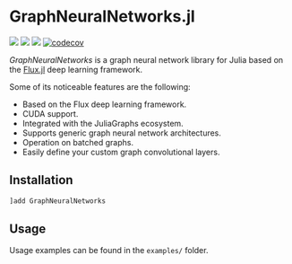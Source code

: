 # GraphNeuralNetworks.jl

[![](https://img.shields.io/badge/docs-stable-blue.svg)](https://CarloLucibello.github.io/GraphNeuralNetworks.jl/stable)
[![](https://img.shields.io/badge/docs-dev-blue.svg)](https://CarloLucibello.github.io/GraphNeuralNetworks.jl/dev)
![](https://github.com/CarloLucibello/GraphNeuralNetworks.jl/actions/workflows/ci.yml/badge.svg)
[![codecov](https://codecov.io/gh/CarloLucibello/GraphNeuralNetworks.jl/branch/master/graph/badge.svg)](https://codecov.io/gh/CarloLucibello/GraphNeuralNetworks.jl)

*GraphNeuralNetworks* is a graph neural network library for Julia based on the [Flux.jl](https://github.com/FluxML/Flux.jl) deep learning framework.

Some of its noticeable features are the following:

* Based on the Flux deep learning framework.
* CUDA support.
* Integrated with the JuliaGraphs ecosystem.
* Supports generic graph neural network architectures.
* Operation on batched graphs. 
* Easily define your custom graph convolutional layers.

## Installation

```julia
]add GraphNeuralNetworks
```

## Usage

Usage examples can be found in the `examples/` folder. 
